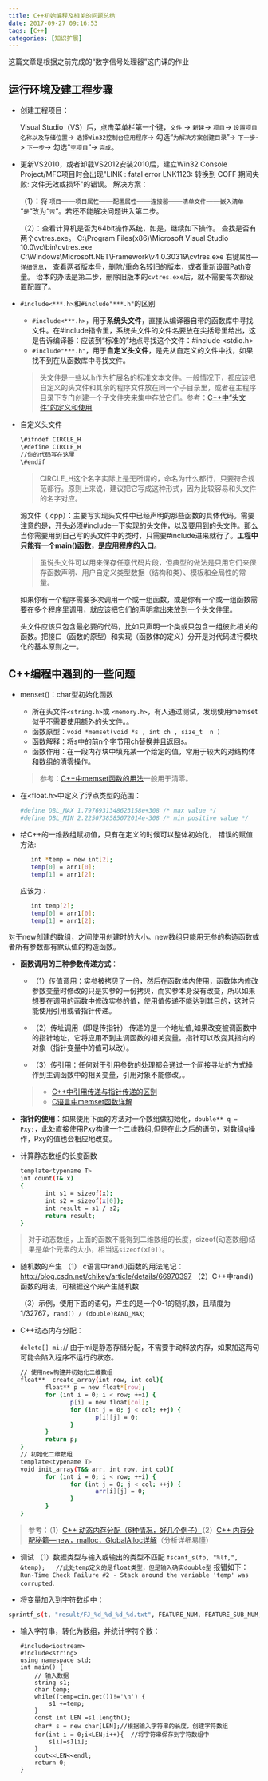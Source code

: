 ```yaml
---
title: C++初始编程及相关的问题总结
date: 2017-09-27 09:16:53
tags: [C++]
categories: [知识扩展]
---
```

这篇文章是根据之前完成的“数字信号处理器”这门课的作业

## 运行环境及建工程步骤

- 创建工程项目：

	Visual Studio（VS）后，点击菜单栏第一个键，`文件` -> `新建`-> `项目`-> `设置项目名称以及存储位置`-> `选择Win32控制台应用程序`-> 勾选“`为解决方案创建目录`”-> `下一步`-> `下一步`-> 勾选“`空项目`”-> `完成`。

- 更新VS2010，或者卸载VS2012安装2010后，建立Win32 Console Project/MFC项目时会出现"LINK : fatal error LNK1123: 转换到 COFF 期间失败: 文件无效或损坏"的错误。
解决方案：

	（1）：将 `项目`——`项目属性`——`配置属性`——`连接器`——`清单文件`——`嵌入清单` “`是`”改为“`否`”。若还不能解决问题进入第二步。
	
	（2）：查看计算机是否为64bit操作系统，如是，继续如下操作。
	查找是否有两个cvtres.exe。
	C:\Program Files(x86)\Microsoft Visual Studio 10.0\vc\bin\cvtres.exe
	C:\Windows\Microsoft.NET\Framework\v4.0.30319\cvtres.exe
	右键`属性`—`详细信息`， 查看两者版本号，删除/重命名较旧的版本，或者重新设置Path变量。
	治本的办法是第二步，删除旧版本的`cvtres.exe`后，就不需要每次都设置配置了。

- `#include<***.h>`和`#include"***.h"`的区别

	- `#include<***.h>`，用于**系统头文件**，直接从编译器自带的函数库中寻找文件。在#include指令里，系统头文件的文件名要放在尖括号里给出，这是告诉编译器：应该到“标准的”地点寻找这个文件：#include <stdio.h>
	- `#include"***.h"`，用于**自定义头文件**，是先从自定义的文件中找，如果找不到在从函数库中寻找文件。

	> 头文件是一些以.h作为扩展名的标准文本文件。一般情况下，都应该把自定义的头文件和其余的程序文件放在同一个子目录里，或者在主程序目录下专门创建一个子文件夹来集中存放它们。参考：[C++中“头文件”的定义和使用](http://blog.csdn.net/duan19920101/article/details/50991794)

- 自定义头文件

	```sh
	\#ifndef CIRCLE_H
	\#define CIRCLE_H
	//你的代码写在这里
	\#endif
	```
	> CIRCLE_H这个名字实际上是无所谓的，命名为什么都行，只要符合规范都行。原则上来说，建议把它写成这种形式，因为比较容易和头文件的名字对应。

   源文件（.cpp）：主要写实现头文件中已经声明的那些函数的具体代码。需要注意的是，开头必须#include一下实现的头文件，以及要用到的头文件。那么当你需要用到自己写的头文件中的类时，只需要#include进来就行了。**工程中只能有一个main()函数，是应用程序的入口**。

	> 虽说头文件可以用来保存任意代码片段，但典型的做法是只用它们来保存函数声明、用户自定义类型数据（结构和类）、模板和全局性的常量。

	如果你有一个程序需要多次调用一个或一组函数，或是你有一个或一组函数需要在多个程序里调用，就应该把它们的声明拿出来放到一个头文件里。
	
	头文件应该只包含最必要的代码，比如只声明一个类或只包含一组彼此相关的函数。把接口（函数的原型）和实现（函数体的定义）分开是对代码进行模块化的基本原则之一。

## C++编程中遇到的一些问题

- menset()：char型初始化函数
 
	- 所在头文件`<string.h>`或 `<memory.h>`，有人通过测试，发现使用memset似乎不需要使用额外的头文件。。
	- 函数原型：`void *memset(void *s , int ch , size_t  n )`
	- 函数解释：将s中的前n个字节用ch替换并且返回s。
	- 函数作用：在一段内存块中填充某一个给定的值，常用于较大的对结构体和数组的清零操作。
	 
	> 参考：[C++中memset函数的用法](http://blog.csdn.net/qq_22122811/article/details/52738029)一般用于清零。

- 在<float.h>中定义了浮点类型的范围：
	```sh
	#define DBL_MAX 1.7976931348623158e+308 /* max value */
	#define DBL_MIN 2.2250738585072014e-308 /* min positive value */
	```

- 给C++的一维数组赋初值，只有在定义的时候可以整体初始化，
错误的赋值方法:
	```sh
       int *temp = new int[2];
       temp[0] = arr1[0];
       temp[1] = arr1[2];  
	```
	应该为：
	```sh
       int temp[2];
       temp[0] = arr1[0];
       temp[1] = arr1[2];
	```

对于new创建的数组，之间使用创建时的大小。new数组只能用无参的构造函数或者所有参数都有默认值的构造函数。


- **函数调用的三种参数传递方式**：
	- （1）传值调用：实参被拷贝了一份，然后在函数体内使用，函数体内修改参数变量时修改的只是实参的一份拷贝，而实参本身没有改变，所以如果想要在调用的函数中修改实参的值，使用值传递不能达到其目的，这时只能使用引用或者指针传递。

	- （2）传址调用（即是传指针）:传递的是一个地址值,如果改变被调函数中的指针地址，它将应用不到主调函数的相关变量。指针可以改变其指向的对象（指针变量中的值可以改）。

	- （3）传引用：任何对于引用参数的处理都会通过一个间接寻址的方式操作到主调函数中的相关变量，引用对象不能修改。。
	> - [C++中引用传递与指针传递的区别](https://www.cnblogs.com/CheeseZH/p/5163200.html)
	> - [C语言中memset函数详解](http://blog.csdn.net/kevinhg/article/details/45390809)

- **指针的使用**：如果使用下面的方法对一个数组做初始化，`double** q = Pxy;`，此处直接使用Pxy构建一个二维数组,但是在此之后的语句，对数组q操作，Pxy的值也会相应地改变。

- 计算静态数组的长度函数
	```sh
	template<typename T>
	int count(T& x)
	{
	       int s1 = sizeof(x);
	       int s2 = sizeof(x[0]);
	       int result = s1 / s2;
	       return result;
	}
	```
> 对于动态数组，上面的函数不能得到二维数组的长度，sizeof(动态数组)结果是单个元素的大小，相当远`sizeof(x[0])`。


- 随机数的产生
    （1） c语言中rand()函数的用法笔记：http://blog.csdn.net/chikey/article/details/66970397
    （2）C++中rand()函数的用法，可根据这个来产生随机数

    （3）示例，使用下面的语句，产生的是一个0-1的随机数，且精度为1/32767，`rand() / (double)RAND_MAX`;

- C++动态内存分配：

	`delete[] mi;`// 由于mi是静态存储分配，不需要手动释放内存，如果加这两句可能会陷入程序不运行的状态。
	
	```sh
	// 使用new构建并初始化二维数组
	float**  create_array(int row, int col){
	       float** p = new float*[row];
	       for (int i = 0; i < row; ++i) {
	              p[i] = new float[col];
	              for (int j = 0; j < col; ++j) {
	                     p[i][j] = 0;
	              }
	       }
	       return p;
	}
	// 初始化二维数组
	template<typename T>
	void init_array(T&& arr, int row, int col){
	       for (int i = 0; i < row; ++i) {
	              for (int j = 0; j < col; ++j) {
	                     arr[i][j] = 0;
	              }
	       }
	}
	```
> 参考：（1）[C++ 动态内存分配（6种情况，好几个例子）](http://www.cnblogs.com/findumars/p/5272691.html)（2）[C++ 内存分配秘籍—new，malloc，GlobalAlloc详解](https://blog.csdn.net/feidongyizhong/article/details/6325779)（分析详细易懂）

- 调试
（1）数据类型与输入或输出的类型不匹配
`fscanf_s(fp, "%lf,", &temp);   //此处temp定义的是float类型，但是输入确实double型`
报错如下：
`Run-Time Check Failure #2 - Stack around the variable 'temp' was corrupted`.

- 将变量加入到字符数组中：
```sh
sprintf_s(t, "result/FJ_%d_%d_%d_%d.txt", FEATURE_NUM, FEATURE_SUB_NUM,1,5);
```

- 输入字符串，转化为数组，并统计字符个数：

	```
	#include<iostream>
	#include<string>
	using namespace std;
	int main() {
		// 输入数据
		string s1;
		char temp;
		while((temp=cin.get())!='\n') {
			s1 +=temp;
		}
		const int LEN =s1.length();
		char* s = new char[LEN];//根据输入字符串的长度，创建字符数组 
		for(int i = 0;i<LEN;i++){  //将字符串保存到字符数组中 
			s[i]=s1[i];
		}
	    cout<<LEN<<endl;
		return 0;
	}
	```

